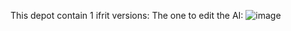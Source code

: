 This depot contain 1 ifrit versions:
The one to edit the AI:
![image](https://github.com/user-attachments/assets/2a322dfc-e2e1-4965-b3df-32f6de2f5741)

